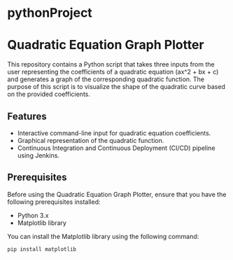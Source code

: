 # pythonProject
# Quadratic Equation Graph Plotter

This repository contains a Python script that takes three inputs from the user representing the coefficients of a quadratic equation (ax^2 + bx + c) and generates a graph of the corresponding quadratic function. The purpose of this script is to visualize the shape of the quadratic curve based on the provided coefficients.

## Features

- Interactive command-line input for quadratic equation coefficients.
- Graphical representation of the quadratic function.
- Continuous Integration and Continuous Deployment (CI/CD) pipeline using Jenkins.

## Prerequisites

Before using the Quadratic Equation Graph Plotter, ensure that you have the following prerequisites installed:

- Python 3.x
- Matplotlib library

You can install the Matplotlib library using the following command:

```bash
pip install matplotlib

